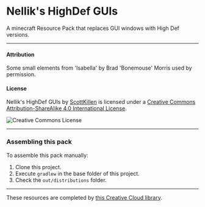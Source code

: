 # Nellik's HighDef GUIs

A minecraft Resource Pack that replaces GUI windows with High Def versions.

* * *

#### Attribution

Some small elements from 'Isabella' by Brad 'Bonemouse' Morris used by permission.

#### License

Nellik's HighDef GUIs by [ScottKillen](http://no.link.yet") is licensed under a [Creative Commons Attribution-ShareAlike 4.0 International License](http://creativecommons.org/licenses/by-sa/4.0/).

![Creative Commons License](https://i.creativecommons.org/l/by-sa/4.0/88x31.png)

* * *

### Assembling this pack

To assemble this pack manually:
1. Clone this project.
1. Execute `gradlew` in the base folder of this project.
2. Check the `out/distributions` folder.

* * *

These resources are completed by [this Creative Cloud library](https://adobe.ly/2rxO1Ax).

